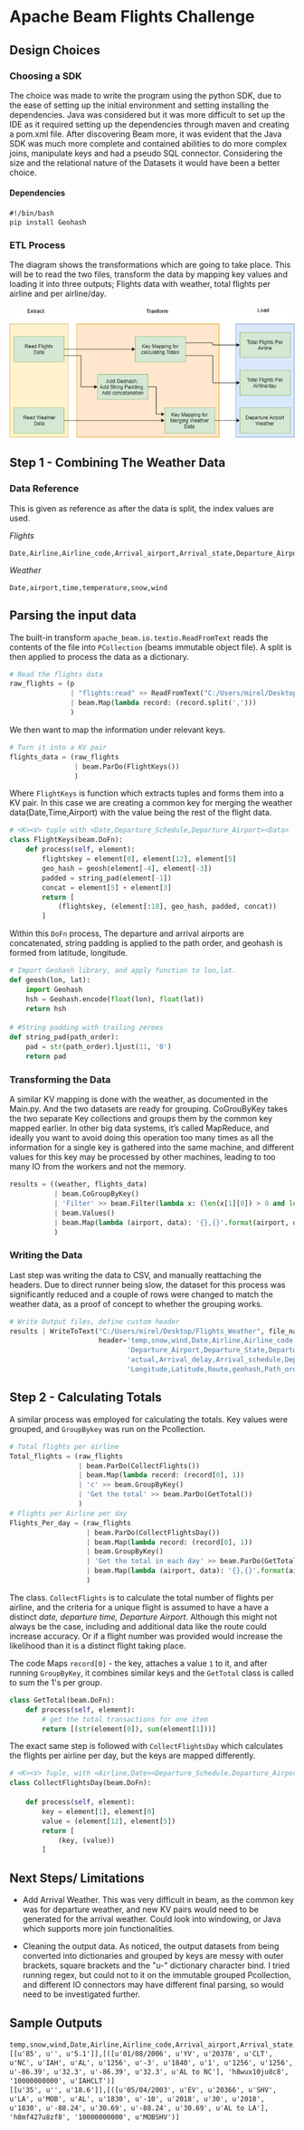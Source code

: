 # Apache Beam Flights Challenge

## Design Choices

### Choosing a SDK

The choice was made to write the program using the  python SDK, due to
the ease of setting up the initial environment and setting installing the dependencies. Java was considered but it was more difficult to set up the IDE as it required setting up the dependencies through maven and creating a pom.xml file. After discovering Beam more, it was evident that the Java SDK was much more complete and contained abilities to do more complex joins, manipulate keys and had a pseudo SQL connector. Considering the size and the relational nature
of the Datasets it would have been a better choice.

#### Dependencies

```shell
#!/bin/bash
pip install Geohash
```

### ETL Process

The diagram shows the transformations which are going to take place. This will be to read the two files, transform the data by mapping key values and loading it into three outputs; Flights data with weather, total flights per airline and per airline/day.

![ETL][logo]

[logo]: https://github.com/MyMirelHub/Apache_Beam_Flights/blob/master/ELT%20Beam.png?raw=true "etl_beam"

## Step 1 - Combining The Weather Data 

### Data Reference

This is given as reference as after the data is split, the index values are used.

*Flights*

```
Date,Airline,Airline_code,Arrival_airport,Arrival_state,Departure_Airport,Departure_State,Departure_actual,Departure_delay,Arrival_actual,Arrival_delay,Arrival_schedule,Departure_schedule,DC_Longitude,DC_Latitude,Longitude,Latitude,Route,Path_order
```

*Weather*

```
Date,airport,time,temperature,snow,wind
```

## Parsing the input data

The built-in transform `apache_beam.io.textio.ReadFromText` reads the contents of the file into `PCollection` (beams immutable object file). A split is then applied to process the data as a dictionary.

```python
# Read the flights data
raw_flights = (p
               | "flights:read" >> ReadFromText("C:/Users/mirel/Desktop/flights_small.csv", skip_header_lines=1)
               | beam.Map(lambda record: (record.split(',')))
               )
```

We then want to map the information under relevant keys.

```python
# Turn it into a KV pair
flights_data = (raw_flights
                | beam.ParDo(FlightKeys())
                )
```

Where `FlightKeys` is function which extracts tuples and forms them into a KV pair. In this case we are creating a common key for merging the weather data(Date,Time,Airport) with the value being the rest of the flight data. 

```python
# <K><V> tuple with <Date,Departure_Schedule,Departure_Airport><Data>
class FlightKeys(beam.DoFn):
    def process(self, element):
        flightskey = element[0], element[12], element[5]
        geo_hash = geosh(element[-4], element[-3])
        padded = string_pad(element[-1])
        concat = element[5] + element[3]
        return [
            (flightskey, (element[:18], geo_hash, padded, concat))
        ]
```

Within this `DoFn` process, The departure and arrival airports are concatenated, string padding is applied to the path order, and geohash is formed from latitude, longitude.

```python
# Import Geohash library, and apply function to lon,lat.
def geosh(lon, lat):
    import Geohash
    hsh = Geohash.encode(float(lon), float(lat))
    return hsh

# #String padding with trailing zeroes
def string_pad(path_order):
    pad = str(path_order).ljust(11, '0')
    return pad
```

### Transforming the Data 
A similar KV mapping is done with the weather, as documented in the Main.py. And the two datasets are ready for grouping. CoGrouByKey takes the two separate Key collections and groups them by the common key mapped earlier. In other big data systems, it’s called MapReduce, and ideally you want to avoid doing this operation too many times as all the information for a single key is gathered into the same machine, and different values for this key may be processed by other machines, leading to too many IO from the workers and not the memory.

```python
results = ((weather, flights_data)
           | beam.CoGroupByKey()
           | 'Filter' >> beam.Filter(lambda x: (len(x[1][0]) > 0 and len(x[1][1]) > 0))
           | beam.Values()
           | beam.Map(lambda (airport, data): '{},{}'.format(airport, data))
           )
```
### Writing the Data

Last step was writing the data to CSV, and manually reattaching the headers. Due to direct runner being slow, the dataset for this process was significantly reduced and a couple of rows were changed to match the weather data, as a proof of concept to whether the grouping works. 

```Python
# Write Output files, define custom header
results | WriteToText("C:/Users/mirel/Desktop/Flights_Weather", file_name_suffix='.csv',
                      header='temp,snow,wind,Date,Airline,Airline_code,Arrival_airport,Arrival_state,'
                             'Departure_Airport,Departure_State,Departure_actual,Departure_delay,Arrival_'
                             'actual,Arrival_delay,Arrival_schedule,Departure_schedule,DC_Longitude,DC_Latitude,'
                             'Longitude,Latitude,Route,geohash,Path_order,DepArr')
```

## Step 2 - Calculating Totals

A similar process was employed for calculating the totals. Key values were grouped, and `GroupBykey` was run on the Pcollection.

```python
# Total flights per airline
Total_flights = (raw_flights
                 | beam.ParDo(CollectFlights())
                 | beam.Map(lambda record: (record[0], 1))
                 | 'c' >> beam.GroupByKey()
                 | 'Get the total' >> beam.ParDo(GetTotal())
                 )
# Flights per Airline per day
Flights_Per_day = (raw_flights
                   | beam.ParDo(CollectFlightsDay())
                   | beam.Map(lambda record: (record[0], 1))
                   | beam.GroupByKey()
                   | 'Get the total in each day' >> beam.ParDo(GetTotal())
                   | beam.Map(lambda (airport, data): '{},{}'.format(airport, data))
                   )
```

The class. `CollectFlights` is to calculate the total number of flights per airline, and the criteria for a unique flight is assumed to have a have a distinct *date, departure time, Departure Airport*. Although this might not always be the case, including and additional data like the route could increase accuracy. Or if a flight number was provided would increase the likelihood than it is a distinct flight taking place. 

The code Maps `record[0]` - the key, attaches a value `1` to it, and after running `GroupByKey`, it combines similar keys and the `GetTotal` class is called to sum the 1's per group. 

```python
class GetTotal(beam.DoFn):
    def process(self, element):
        # get the total transactions for one item
        return [(str(element[0]), sum(element[1]))]
```

The exact same step is followed with `CollectFlightsDay` which calculates the flights per airline per day, but the keys are mapped differently. 

``` Python
# <K><V> Tuple, with <Airline,Date><Departure_Schedule,Departure_Airport>
class CollectFlightsDay(beam.DoFn):

    def process(self, element):
        key = element[1], element[0]
        value = (element[12], element[5])
        return [
            (key, (value))
        ]
```

## Next Steps/ Limitations 

- Add Arrival Weather. This was very difficult in beam, as the common key was for departure weather, and new KV pairs would need to be generated for the arrival weather. Could look into windowing, or Java which supports more join functionalities. 

- Cleaning the output data. As noticed, the output datasets from being converted into dictionaries and grouped by keys are messy with outer brackets, square brackets and the "u-" dictionary character bind. I tried running regex, but could not to it on the immutable grouped Pcollection, and different IO connectors  may have different final parsing, so would need to be investigated further. 


## Sample Outputs 

```
temp,snow,wind,Date,Airline,Airline_code,Arrival_airport,Arrival_state,Departure_Airport,Departure_State,Departure_actual,Departure_delay,Arrival_actual,Arrival_delay,Arrival_schedule,Departure_schedule,DC_Longitude,DC_Latitude,Longitude,Latitude,Route,geohash,Path_order,DepArr
[[u'85', u'', u'5.1']],[([u'01/08/2006', u'YV', u'20378', u'CLT', u'NC', u'IAH', u'AL', u'1256', u'-3', u'1840', u'1', u'1256', u'1256', u'-86.39', u'32.3', u'-86.39', u'32.3', u'AL to NC'], 'h8wux10ju8c8', '10000000000', u'IAHCLT')]
[[u'35', u'', u'18.6']],[([u'05/04/2003', u'EV', u'20366', u'SHV', u'LA', u'MOB', u'AL', u'1830', u'-10', u'2018', u'30', u'2018', u'1830', u'-88.24', u'30.69', u'-88.24', u'30.69', u'AL to LA'], 'h8mf427u8zf8', '10000000000', u'MOBSHV')]
```

